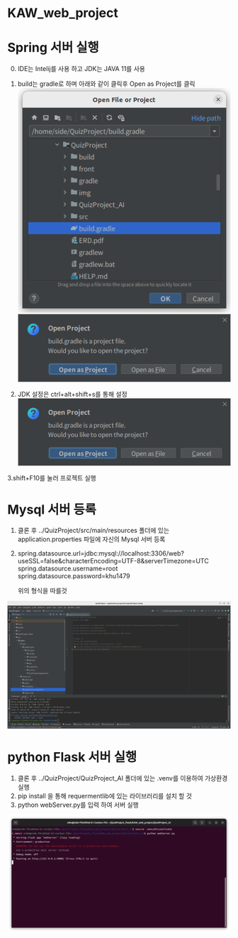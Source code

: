 # KAW_web_project

# Spring 서버 실행
0. IDE는 Intelij를 사용 하고 JDK는 JAVA 11를 사용

1. build는 gradle로 하며 아래와 같이 클릭후 Open as Project를 클릭
   ![ex_screenshot](./img/e3.png)
   ![ex_screenshot](./img/e4.png)

2. JDK 설정은 ctrl+alt+shift+s를 통해 설정
 ![ex_screenshot](./img/e4.png)

3.shift+F10를 눌러 프로젝트 실행 


# Mysql 서버 등록

1. 클론 후 ../QuizProject/src/main/resources 폴더에 있는 application.properties 파일에 자신의 Mysql 서버 등록

2. spring.datasource.url=jdbc:mysql://localhost:3306/web?useSSL=false&characterEncoding=UTF-8&serverTimezone=UTC
   spring.datasource.username=root
   spring.datasource.password=khu1479
   
   위의 형식을 따를것
    
![ex_screenshot](./img/e1.png)

# python Flask 서버 실행

1. 클론 후 ../QuizProject/QuizProject_AI 폴더에 있는 .venv를 이용하여 가상환경 실행
2. pip install 을 통해 requermentlib에 있는 라이브러리를 설치 할 것
3. python webServer.py를 입력 하여 서버 실행

![ex_screenshot](./img/e2.png)
